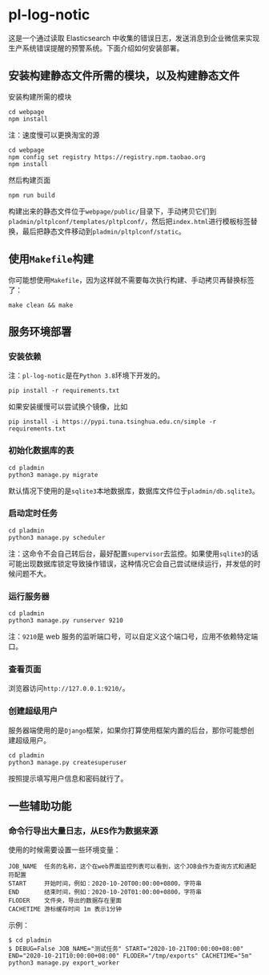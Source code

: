 # pl-log-notic

这是一个通过读取 Elasticsearch 中收集的错误日志，发送消息到企业微信来实现生产系统错误提醒的预警系统。下面介绍如何安装部署。

## 安装构建静态文件所需的模块，以及构建静态文件

安装构建所需的模块

    cd webpage
    npm install

注：速度慢可以更换淘宝的源

    cd webpage
    npm config set registry https://registry.npm.taobao.org
    npm install

然后构建页面

    npm run build

构建出来的静态文件位于`webpage/public/`目录下，手动拷贝它们到`pladmin/pltplconf/templates/pltplconf/`，然后把`index.html`进行模板标签替换，最后把静态文件移动到`pladmin/pltplconf/static`。

## 使用`Makefile`构建

你可能想使用`Makefile`，因为这样就不需要每次执行构建、手动拷贝再替换标签了：

    make clean && make

## 服务环境部署

### 安装依赖

注：`pl-log-notic`是在`Python 3.8`环境下开发的。

    pip install -r requirements.txt

如果安装缓慢可以尝试换个镜像，比如

    pip install -i https://pypi.tuna.tsinghua.edu.cn/simple -r requirements.txt

### 初始化数据库的表

    cd pladmin
    python3 manage.py migrate

默认情况下使用的是`sqlite3`本地数据库，数据库文件位于`pladmin/db.sqlite3`。

### 启动定时任务

    cd pladmin
    python3 manage.py scheduler

注：这命令不会自己转后台，最好配置`supervisor`去监控。如果使用`sqlite3`的话可能出现数据库锁定导致操作错误，这种情况它会自己尝试继续运行，并发低的时候问题不大。

### 运行服务器

    cd pladmin
    python3 manage.py runserver 9210

注：`9210`是 web 服务的监听端口号，可以自定义这个端口号，应用不依赖特定端口。

### 查看页面

浏览器访问`http://127.0.0.1:9210/`。

### 创建超级用户

服务器端使用的是`Django`框架，如果你打算使用框架内置的后台，那你可能想创建超级用户。

    cd pladmin
    python3 manage.py createsuperuser

按照提示填写用户信息和密码就行了。

## 一些辅助功能

### 命令行导出大量日志，从ES作为数据来源

使用的时候需要设置一些环境变量：

    JOB_NAME  任务的名称，这个在web界面监控列表可以看到，这个JOB会作为查询方式和通配符配置
    START     开始时间，例如：2020-10-20T00:00:00+0800，字符串
    END       结束时间，例如：2020-10-20T01:00:00+0800，字符串
    FLODER    文件夹，导出的数据存在里面
    CACHETIME 游标缓存时间 1m 表示1分钟

示例：

    $ cd pladmin
    $ DEBUG=False JOB_NAME="测试任务" START="2020-10-21T00:00:00+08:00" END="2020-10-21T10:00:00+08:00" FLODER="/tmp/exports" CACHETIME="5m" python3 manage.py export_worker